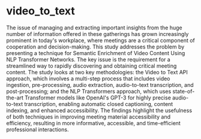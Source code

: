 # video_to_text
The issue of managing and extracting important insights from the huge number of information offered in these gatherings has grown increasingly prominent in today's workplace, where meetings are a critical component of cooperation and decision-making. This study addresses the problem by presenting a technique for Semantic Enrichment of Video Content Using NLP Transformer Networks. The key issue is the requirement for a streamlined way to rapidly discovering and obtaining critical meeting content. The study looks at two key methodologies: the Video to Text API approach, which involves a multi-step process that includes video ingestion, pre-processing, audio extraction, audio-to-text transcription, and post-processing; and the NLP Transformers approach, which uses state-of-the-art Transformer models like OpenAI's GPT-3 for highly precise audio-to-text transcription, enabling automatic closed captioning, content indexing, and enhanced accessibility. The findings highlight the usefulness of both techniques in improving meeting material accessibility and efficiency, resulting in more informative, accessible, and time-efficient professional interactions.
